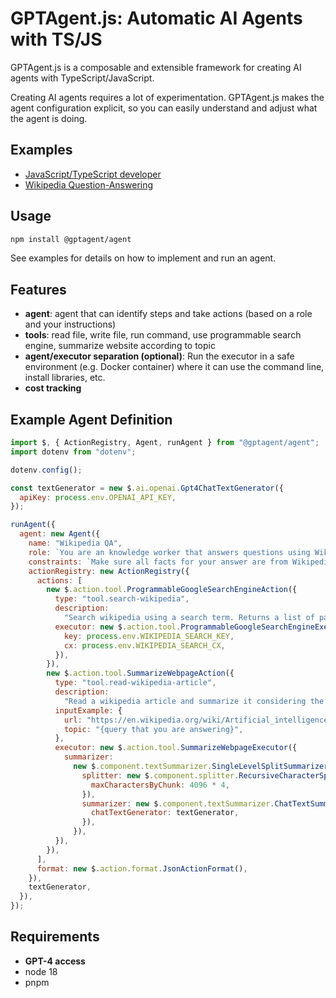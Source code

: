 # GPTAgent.js: Automatic AI Agents with TS/JS

GPTAgent.js is a composable and extensible framework for creating AI agents with TypeScript/JavaScript.

Creating AI agents requires a lot of experimentation.
GPTAgent.js makes the agent configuration explicit, so you can easily understand and adjust what the agent is doing.

## Examples

- [JavaScript/TypeScript developer](example/javascript-developer)
- [Wikipedia Question-Answering](example/wikipedia-qa)

## Usage

```sh
npm install @gptagent/agent
```

See examples for details on how to implement and run an agent.

## Features

- **agent**: agent that can identify steps and take actions (based on a role and your instructions)
- **tools**: read file, write file, run command, use programmable search engine, summarize website according to topic
- **agent/executor separation (optional)**: Run the executor in a safe environment (e.g. Docker container) where it can use the command line, install libraries, etc.
- **cost tracking**

## Example Agent Definition

```js
import $, { ActionRegistry, Agent, runAgent } from "@gptagent/agent";
import dotenv from "dotenv";

dotenv.config();

const textGenerator = new $.ai.openai.Gpt4ChatTextGenerator({
  apiKey: process.env.OPENAI_API_KEY,
});

runAgent({
  agent: new Agent({
    name: "Wikipedia QA",
    role: `You are an knowledge worker that answers questions using Wikipedia content.`,
    constraints: `Make sure all facts for your answer are from Wikipedia articles that you have read.`,
    actionRegistry: new ActionRegistry({
      actions: [
        new $.action.tool.ProgrammableGoogleSearchEngineAction({
          type: "tool.search-wikipedia",
          description:
            "Search wikipedia using a search term. Returns a list of pages.",
          executor: new $.action.tool.ProgrammableGoogleSearchEngineExecutor({
            key: process.env.WIKIPEDIA_SEARCH_KEY,
            cx: process.env.WIKIPEDIA_SEARCH_CX,
          }),
        }),
        new $.action.tool.SummarizeWebpageAction({
          type: "tool.read-wikipedia-article",
          description:
            "Read a wikipedia article and summarize it considering the query.",
          inputExample: {
            url: "https://en.wikipedia.org/wiki/Artificial_intelligence",
            topic: "{query that you are answering}",
          },
          executor: new $.action.tool.SummarizeWebpageExecutor({
            summarizer:
              new $.component.textSummarizer.SingleLevelSplitSummarizer({
                splitter: new $.component.splitter.RecursiveCharacterSplitter({
                  maxCharactersByChunk: 4096 * 4,
                }),
                summarizer: new $.component.textSummarizer.ChatTextSummarizer({
                  chatTextGenerator: textGenerator,
                }),
              }),
          }),
        }),
      ],
      format: new $.action.format.JsonActionFormat(),
    }),
    textGenerator,
  }),
});
```

## Requirements

- **GPT-4 access**
- node 18
- pnpm
